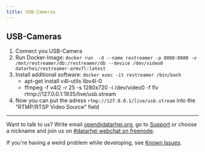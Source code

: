 ```yaml
---
title: USB-Cameras
---
```


## USB-Cameras

1. Connect you USB-Camera
2. Run Docker-Image: `docker run  -d --name restreamer -p 8080:8080 -v /mnt/restreamer/db:/restreamer/db --device /dev/video0 datarhei/restreamer-armv7l:latest`
3. Install additional software: `docker exec -it restreamer /bin/bash`   
   * apt-get install v4l-utils libv4l-0
   * ffmpeg -f v4l2 -r 25 -s 1280x720 -i /dev/video0 -f flv rtmp://127.0.0.1:1935/live/usb.stream
4. Now you can put the adress `rtmp://127.0.0.1/live/usb.stream` into the "RTMP/RTSP Video Source" field

---

Want to talk to us? Write email open@datarhei.org, go to [Support](../support.html) or choose a nickname and join us on <a target= "_blank" href="https://webchat.freenode.net/?channels=datarhei">#datarhei webchat on freenode</a>.

If you're having a weird problem while developing, see [Known Issues](https://github.com/datarhei/small-restreamer-internal/issues/). 

